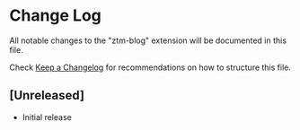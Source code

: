 # Change Log

All notable changes to the "ztm-blog" extension will be documented in this file.

Check [Keep a Changelog](http://keepachangelog.com/) for recommendations on how to structure this file.

## [Unreleased]

- Initial release